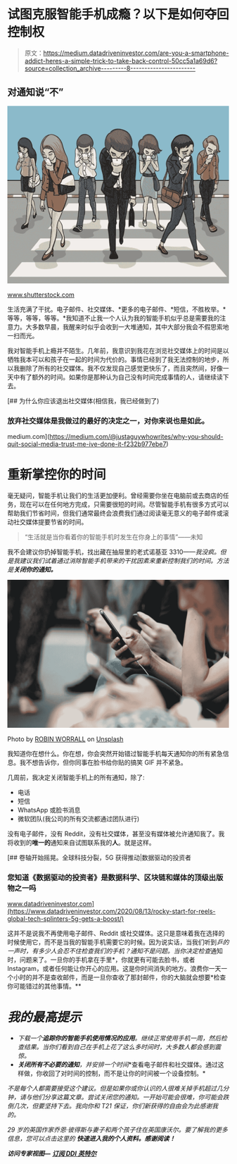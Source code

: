 # 试图克服智能手机成瘾？以下是如何夺回控制权

> 原文：<https://medium.datadriveninvestor.com/are-you-a-smartphone-addict-heres-a-simple-trick-to-take-back-control-50cc5a1a69d6?source=collection_archive---------8----------------------->

## 对通知说“不”

![](img/9aa3df0c775c00d730c22883bb83f3df.png)

www.shutterstock.com

生活充满了干扰。电子邮件、社交媒体、*更多的电子邮件、*短信，不胜枚举。*等等，等等，等等。*我知道不止我一个人认为我的智能手机似乎总是需要我的注意力。大多数早晨，我醒来时似乎会收到一大堆通知，其中大部分我会不假思索地一扫而光。

我对智能手机上瘾并不陌生。几年前，我意识到我花在浏览社交媒体上的时间是以牺牲我本可以和孩子在一起的时间为代价的。事情已经到了我无法控制的地步，所以我删除了所有的社交媒体。我不仅发现自己感觉更快乐了，而且突然间，好像一天中有了额外的时间。如果你是那种认为自己没有时间完成事情的人，请继续读下去。

[](https://medium.com/@justaguywhowrites/why-you-should-quit-social-media-trust-me-ive-done-it-f232b977ebe7) [## 为什么你应该退出社交媒体(相信我，我已经做到了)

### 放弃社交媒体是我做过的最好的决定之一，对你来说也是如此。

medium.com](https://medium.com/@justaguywhowrites/why-you-should-quit-social-media-trust-me-ive-done-it-f232b977ebe7) 

# 重新掌控你的时间

毫无疑问，智能手机让我们的生活更加便利。曾经需要你坐在电脑前或去商店的任务，现在可以在任何地方完成，只需要很短的时间。尽管智能手机有很多方式可以帮助我们节省时间，但我们通常最终会浪费我们通过阅读毫无意义的电子邮件或滚动社交媒体提要节省的时间。

> “生活就是当你看着你的智能手机时发生在你身上的事情”——未知

我不会建议你扔掉智能手机，找出藏在抽屉里的老式诺基亚 3310——*我没疯。但是我建议我们试着通过消除智能手机带来的干扰因素来重新控制我们的时间。方法是**关闭你的通知。***

![](img/143c0a55a68f38900344bf53d0536b00.png)

Photo by [ROBIN WORRALL](https://unsplash.com/@robin_rednine?utm_source=unsplash&utm_medium=referral&utm_content=creditCopyText) on [Unsplash](https://unsplash.com/s/photos/use-phone?utm_source=unsplash&utm_medium=referral&utm_content=creditCopyText)

我知道你在想什么。你在想，你会突然开始错过智能手机每天通知你的所有紧急信息。我不想告诉你，但你同事在脸书给你贴的搞笑 GIF 并不紧急。

几周前，我决定关闭智能手机上的所有通知，除了:

*   电话
*   短信
*   WhatsApp 或脸书消息
*   微软团队(我公司的所有交流都通过团队进行)

没有电子邮件，没有 Reddit，没有社交媒体，甚至没有媒体被允许通知我了。我将收到的**唯一的**通知来自试图联系我的**人**。就是这样。

[](https://www.datadriveninvestor.com/2020/08/13/rocky-start-for-reels-global-tech-splinters-5g-gets-a-boost/) [## 卷轴开始摇晃。全球科技分裂，5G 获得推动|数据驱动的投资者

### 您知道《数据驱动的投资者》是数据科学、区块链和媒体的顶级出版物之一吗

www.datadriveninvestor.com](https://www.datadriveninvestor.com/2020/08/13/rocky-start-for-reels-global-tech-splinters-5g-gets-a-boost/) 

这并不是说我不再使用电子邮件、Reddit 或社交媒体。这只是意味着我在选择的时候使用它，而不是当我的智能手机需要它的时候。因为说实话，当我们听到*乒的一声时，有多少人会忍不住检查我们的手机？*通知不是问题。当你决定*检查*通知时，问题来了。一旦你的手机拿在手里*，你就更有可能去脸书，或者 Instagram，或者任何能让你开心的应用。这是你时间消失的地方。浪费你一天一个小时的并不是查收邮件，而是一旦你查收了那封邮件，你的大脑就会想要*检查你可能错过的其他事情。**

# *我的最高提示*

*   *下载一个**追踪你的智能手机使用情况的应用**。继续正常使用手机一周，然后检查结果。当你们看到自己在手机上花了这么多时间时，大多数人都会感到震惊。*
*   ***关闭所有不必要的通知**，并**安排一个时间**查看电子邮件和社交媒体。通过这样做，你收回了对时间的控制，而不是让你的时间被一个设备控制。*

*不是每个人都需要接受这个建议。但是如果你或你认识的人很难关掉手机超过几分钟，请与他们分享这篇文章。尝试关闭您的通知。一开始可能会很难，你可能会跌倒几次，但要坚持下去。我向你和 T21 保证，你们新获得的自由会为此感谢我的。*

*29 岁的英国作家乔恩·彼得斯与妻子和两个孩子住在英国康沃尔。要了解我的更多信息，您可以点击这里的 **快速进入我的个人资料。感谢阅读！***

***访问专家视图—** [**订阅 DDI 英特尔**](https://datadriveninvestor.com/ddi-intel)*